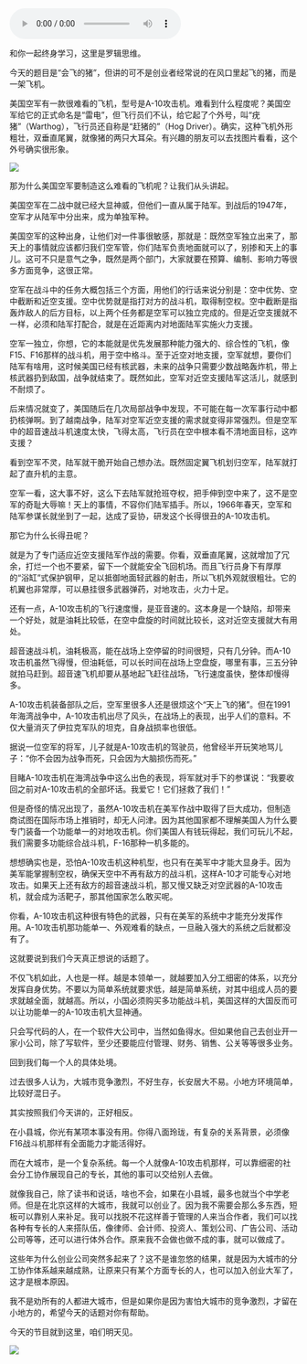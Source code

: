 <audio src="http://igetoss.cdn.igetget.com/mp3/201703/27/201703271756071056298302.mp3" controls="controls">您的浏览器不支持 audio 标签。</audio><p>和你一起终身学习，这里是罗辑思维。</p><p>今天的题目是“会飞的猪”，但讲的可不是创业者经常说的在风口里起飞的猪，而是一架飞机。</p><p>美国空军有一款很难看的飞机，型号是A-10攻击机。难看到什么程度呢？美国空军给它的正式命名是“雷电”，但飞行员们不认，给它起了个外号，叫“疣猪”（Warthog），飞行员还自称是“赶猪的”（Hog Driver）。确实，这种飞机外形粗壮，双垂直尾翼，就像猪的两只大耳朵。有兴趣的朋友可以去找图片看看，这个外号确实很形象。</p><img src="https://piccdn.igetget.com/img/201703/27/201703272128143943479370.jpg" /><p>那为什么美国空军要制造这么难看的飞机呢？让我们从头讲起。</p><p>美国空军在二战中就已经大显神威，但他们一直从属于陆军。到战后的1947年，空军才从陆军中分出来，成为单独军种。</p><p>美国空军的这种出身，让他们对一件事很敏感，那就是：既然空军独立出来了，那天上的事情就应该都归我们空军管，你们陆军负责地面就可以了，别掺和天上的事儿。这可不只是意气之争，既然是两个部门，大家就要在预算、编制、影响力等很多方面竞争，这很正常。</p><p>空军在战斗中的任务大概包括三个方面，用他们的行话来说分别是：空中优势、空中截断和近空支援。空中优势就是指打对方的战斗机，取得制空权。空中截断是指轰炸敌人的后方目标，以上两个任务都是空军可以独立完成的。但是近空支援就不一样，必须和陆军打配合，就是在近距离内对地面陆军实施火力支援。</p><p>空军一独立，你想，它的本能就是优先发展那种能力强大的、综合性的飞机，像F15、F16那样的战斗机，用于空中格斗。至于近空对地支援，空军就想，要你们陆军有啥用，这时候美国已经有核武器，未来的战争只需要少数战略轰炸机，带上核武器扔到敌国，战争就结束了。既然如此，空军对近空支援陆军这活儿，就感到不耐烦了。</p><p>后来情况就变了，美国随后在几次局部战争中发现，不可能在每一次军事行动中都扔核弹啊。到了越南战争，陆军对空军近空支援的需求就变得非常强烈。但是空军中的超音速战斗机速度太快，飞得太高，飞行员在空中根本看不清地面目标，这咋支援？</p><p>看到空军不灵，陆军就干脆开始自己想办法。既然固定翼飞机划归空军，陆军就打起了直升机的主意。</p><p>空军一看，这大事不好，这么下去陆军就抢班夺权，把手伸到空中来了，这不是空军的奇耻大辱嘛！天上的事情，不容你们陆军插手。所以，1966年春天，空军和陆军参谋长就坐到了一起，达成了妥协，研发这个长得很丑的A-10攻击机。</p><p>那它为什么长得丑呢？</p><p>就是为了专门适应近空支援陆军作战的需要。你看，双垂直尾翼，这就增加了冗余，打烂一个也不要紧，留下一个就能安全飞回机场。而且飞行员身下有厚厚的“浴缸”式保护钢甲，足以抵御地面轻武器的射击，所以飞机外观就很粗壮。它的机翼也非常厚，可以悬挂很多武器弹药，对地攻击，火力十足。</p><p>还有一点，A-10攻击机的飞行速度慢，是亚音速的。这本身是一个缺陷，却带来一个好处，就是油耗比较低，在空中盘旋的时间就比较长，这对近空支援就大有用处。</p><p>超音速战斗机，油耗极高，能在战场上空停留的时间很短，只有几分钟。而A-10攻击机虽然飞得慢，但油耗低，可以长时间在战场上空盘旋，哪里有事，三五分钟就拍马赶到。超音速飞机却要从基地起飞赶往战场，飞行速度虽快，整体却慢得多。</p><p>A-10攻击机装备部队之后，空军里很多人还是很烦这个“天上飞的猪”。但在1991年海湾战争中，A-10攻击机出尽了风头，在战场上的表现，出乎人们的意料。不仅大量消灭了伊拉克军队的坦克，自身战损率也很低。</p><p>据说一位空军的将军，儿子就是A-10攻击机的驾驶员，他曾经半开玩笑地骂儿子：“你不会因为战争而死，只会因为大脑损伤而死。”</p><p>目睹A-10攻击机在海湾战争中这么出色的表现，将军就对手下的参谋说：“我要收回之前对A-10攻击机的全部坏话。我爱它！它们拯救了我们！”</p><p>但是奇怪的情况出现了，虽然A-10攻击机在美军作战中取得了巨大成功，但制造商试图在国际市场上推销时，却无人问津。因为其他国家都不理解美国人为什么要专门装备一个功能单一的对地攻击机。你们美国人有钱玩得起，我们可玩儿不起，我们需要多功能综合战斗机，F-16那种一机多能的。</p><p>想想确实也是，恐怕A-10攻击机这种机型，也只有在美军中才能大显身手。因为美军能掌握制空权，确保天空中不再有敌方的战斗机，这样A-10才可能专心对地攻击。如果天上还有敌方的超音速战斗机，那又慢又缺乏对空武器的A-10攻击机，就会成为活靶子，那其他国家怎么敢买呢。</p><p>你看，A-10攻击机这种很有特色的武器，只有在美军的系统中才能充分发挥作用。A-10攻击机那功能单一、外观难看的缺点，一旦融入强大的系统之后就都没有了。</p><p>这就要说到我们今天真正想说的话题了。</p><p>不仅飞机如此，人也是一样。越是本领单一，就越要加入分工细密的体系，以充分发挥自身优势。不要以为简单系统就要求低，越是简单系统，对其中组成人员的要求就越全面，就越高。所以，小国必须购买多功能战斗机，美国这样的大国反而可以让功能单一的A-10攻击机大显神通。</p><p>只会写代码的人，在一个软件大公司中，当然如鱼得水。但如果他自己去创业开一家小公司，除了写软件，至少还要能应付管理、财务、销售、公关等等很多业务。</p><p>回到我们每一个人的具体处境。</p><p>过去很多人认为，大城市竞争激烈，不好生存，长安居大不易。小地方环境简单，比较好混日子。</p><p>其实按照我们今天讲的，正好相反。</p><p>在小县城，你光有某项本事没有用。你得八面玲珑，有复杂的关系背景，必须像F16战斗机那样有全面能力才能活得好。</p><p>而在大城市，是一个复杂系统。每一个人就像A-10攻击机那样，可以靠细密的社会分工协作展现自己的专长，其他的事可以交给别人去做。</p><p>就像我自己，除了读书和说话，啥也不会，如果在小县城，最多也就当个中学老师。但是在北京这样的大城市，我就可以创业了。因为我不需要会那么多东西，短板可以靠别人来补足。我可以找脱不花这样善于管理的人来当合作者，我们可以找各种有专长的人来搭队伍，像律师、会计师、投资人、策划公司、广告公司、活动公司等等，还可以进行体外合作。原来我不会做也做不成的事，就可以做成了。</p><p>这些年为什么创业公司突然多起来了？这不是谁忽悠的结果，就是因为大城市的分工协作体系越来越成熟，让原来只有某个方面专长的人，也可以加入创业大军了，这才是根本原因。</p><p>我不是劝所有的人都进大城市，但是如果你是因为害怕大城市的竞争激烈，才留在小地方的，希望今天的话题对你有帮助。</p><p>今天的节目就到这里，咱们明天见。</p><img src="https://piccdn.igetget.com/img/201703/27/201703272133189252722259.jpg" />